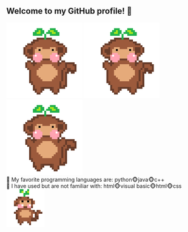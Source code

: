 ## Welcome to my GitHub profile! 🌱
![me](https://github.com/lanah9/lanah9/blob/main/dance%20gif.gif) 
![me](https://github.com/lanah9/lanah9/blob/main/dance%20gif.gif)
![me](https://github.com/lanah9/lanah9/blob/main/dance%20gif.gif) <br>
🌱 My favorite programming languages are: python🐵java🐵c++ <br>
🌱 I have used but are not familiar with: html🐵visual basic🐵html🐵css <br>
![me](https://github.com/lanah9/lanah9/blob/main/tiny%20dance%20gif.gif)
